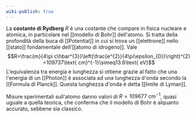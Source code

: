 ```yaml
---
wiki-publish: true
---
```

La **costante di Rydberg** $R$ è una costante che compare in fisica nucleare e atomica, in particolare nel [[modello di Bohr]] dell'atomo. Si tratta della profondità della buca di [[Potential]] in cui si trova un [[elettrone]] nello [[stato]] fondamentale dell'[[atomo di idrogeno]]. Vale
$$R=\frac{m}{4\pi c\hbar^{3}}\left(\frac{e^{2}}{4\pi\epsilon_{0}}\right)^{2}  =109737\text{ cm}^{-1}\simeq13.6\text{ eV}$$
L'equivalenza tra energia e lunghezza si ottiene grazie al fatto che una l'energia di un [[Photon]] è associata ad una lunghezza d'onda secondo la [[Formula di Planck]]. Questa lunghezza d'onda è detta [[limite di Lyman]].

Misure sperimentali sull'atomo danno valori di $R=109677\text{ cm}^{-1}$, quasi uguale a quella teorica, che conferma che il modello di Bohr è alquanto accurato, sebbene sia classico.